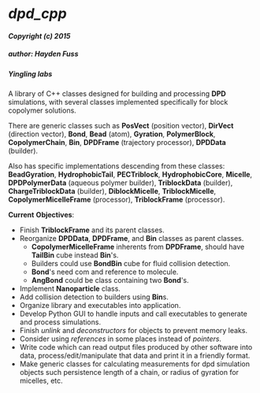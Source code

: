 # _dpd_cpp_
#### _Copyright (c) 2015_
##### _author: Hayden Fuss_
##### _Yingling labs_


A library of C++ classes designed for building and processing **DPD** simulations, with several classes implemented specifically for block copolymer solutions.

There are generic classes such as **PosVect** (position vector), **DirVect** (direction vector), **Bond**, **Bead** (atom), **Gyration**, **PolymerBlock**, **CopolymerChain**, **Bin**, **DPDFrame** (trajectory processor), **DPDData** (builder).

Also has specific implementations descending from these classes: **BeadGyration**, **HydrophobicTail**, **PECTriblock**, **HydrophobicCore**, **Micelle**, **DPDPolymerData** (aqueous polymer builder), **TriblockData** (builder), **ChargeTriblockData** (builder), **DiblockMicelle**, **TriblockMicelle**, **CopolymerMicelleFrame** (processor), **TriblockFrame** (processor).

__Current__ __Objectives__:  
* Finish **TriblockFrame** and its parent classes.  
* Reorganize **DPDData**, **DPDFrame**, and **Bin** classes as parent classes.   
   + **CopolymerMicelleFrame** inherents from **DPDFrame**, should have **TailBin** cube instead **Bin**'s.  
   + Builders could use **BondBin** cube for fluid collision detection.  
   + **Bond**'s need com and reference to molecule.  
   + **AngBond** could be class containing two **Bond**'s.   
* Implement **Nanoparticle** class.  
* Add collision detection to builders using **Bin**s.  
* Organize library and executables into application.  
* Develop Python GUI to handle inputs and call executables to generate and process simulations.  
* Finish _unlink_ and _deconstructors_ for objects to prevent memory leaks.  
* Consider using _references_ in some places instead of _pointers_.  
* Write code which can read output files produced by other software into data, process/edit/manipulate that data and print it in a friendly format.  
* Make generic classes for calculating measurements for dpd simulation objects such persistence length of a chain, or radius of gyration for micelles, etc.
